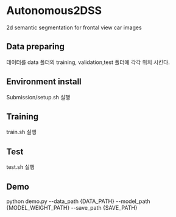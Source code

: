 # Autonomous2DSS
2d semantic segmentation for frontal view car images
## Data preparing
데이터를 data 폴더의 training, validation,test 폴더에 각각 위치 시킨다. 
## Environment install
Submission/setup.sh 실행
## Training
train.sh 실행
## Test
test.sh 실행
## Demo
python demo.py --data_path {DATA_PATH} --model_path {MODEL_WEIGHT_PATH} --save_path {SAVE_PATH}
